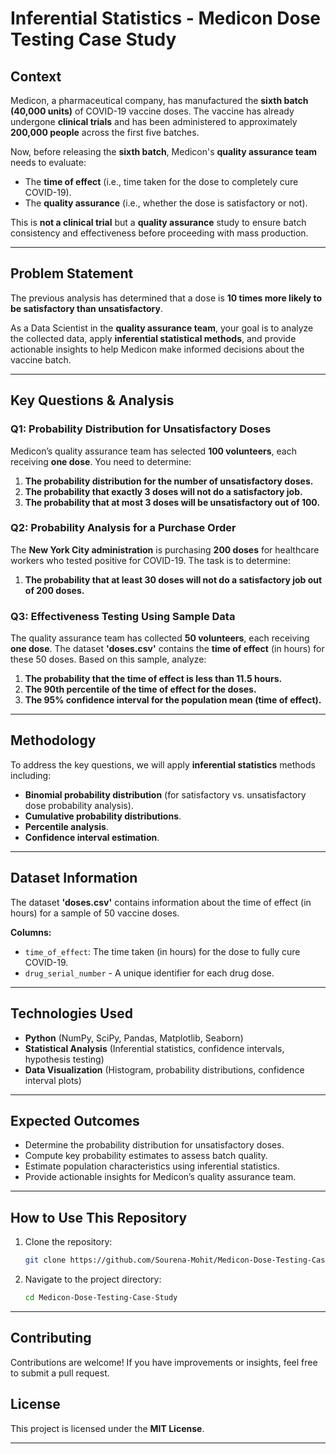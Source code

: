 # Inferential Statistics - Medicon Dose Testing Case Study

## **Context**
Medicon, a pharmaceutical company, has manufactured the **sixth batch (40,000 units)** of COVID-19 vaccine doses. The vaccine has already undergone **clinical trials** and has been administered to approximately **200,000 people** across the first five batches.

Now, before releasing the **sixth batch**, Medicon's **quality assurance team** needs to evaluate:
- The **time of effect** (i.e., time taken for the dose to completely cure COVID-19).
- The **quality assurance** (i.e., whether the dose is satisfactory or not).

This is **not a clinical trial** but a **quality assurance** study to ensure batch consistency and effectiveness before proceeding with mass production.

---

## **Problem Statement**
The previous analysis has determined that a dose is **10 times more likely to be satisfactory than unsatisfactory**.

As a Data Scientist in the **quality assurance team**, your goal is to analyze the collected data, apply **inferential statistical methods**, and provide actionable insights to help Medicon make informed decisions about the vaccine batch.

---

## **Key Questions & Analysis**
### **Q1: Probability Distribution for Unsatisfactory Doses**
Medicon’s quality assurance team has selected **100 volunteers**, each receiving **one dose**. You need to determine:
1. **The probability distribution for the number of unsatisfactory doses.**
2. **The probability that exactly 3 doses will not do a satisfactory job.**
3. **The probability that at most 3 doses will be unsatisfactory out of 100.**

### **Q2: Probability Analysis for a Purchase Order**
The **New York City administration** is purchasing **200 doses** for healthcare workers who tested positive for COVID-19. The task is to determine:
1. **The probability that at least 30 doses will not do a satisfactory job out of 200 doses.**

### **Q3: Effectiveness Testing Using Sample Data**
The quality assurance team has collected **50 volunteers**, each receiving **one dose**. The dataset **'doses.csv'** contains the **time of effect** (in hours) for these 50 doses. Based on this sample, analyze:
1. **The probability that the time of effect is less than 11.5 hours.**
2. **The 90th percentile of the time of effect for the doses.**
3. **The 95% confidence interval for the population mean (time of effect).**

---

## **Methodology**
To address the key questions, we will apply **inferential statistics** methods including:
- **Binomial probability distribution** (for satisfactory vs. unsatisfactory dose probability analysis).
- **Cumulative probability distributions**.
- **Percentile analysis**.
- **Confidence interval estimation**.

---

## **Dataset Information**
The dataset **'doses.csv'** contains information about the time of effect (in hours) for a sample of 50 vaccine doses.

**Columns:**
- `time_of_effect`: The time taken (in hours) for the dose to fully cure COVID-19.
- `drug_serial_number` - A unique identifier for each drug dose.

---

## **Technologies Used**
- **Python** (NumPy, SciPy, Pandas, Matplotlib, Seaborn)
- **Statistical Analysis** (Inferential statistics, confidence intervals, hypothesis testing)
- **Data Visualization** (Histogram, probability distributions, confidence interval plots)

---

## **Expected Outcomes**
- Determine the probability distribution for unsatisfactory doses.
- Compute key probability estimates to assess batch quality.
- Estimate population characteristics using inferential statistics.
- Provide actionable insights for Medicon’s quality assurance team.

---

## **How to Use This Repository**
1. Clone the repository:
   ```bash
   git clone https://github.com/Sourena-Mohit/Medicon-Dose-Testing-Case-Study.git
   ```
2. Navigate to the project directory:
   ```bash
   cd Medicon-Dose-Testing-Case-Study
   ```

---

## **Contributing**
Contributions are welcome! If you have improvements or insights, feel free to submit a pull request.

## **License**
This project is licensed under the **MIT License**.

---

